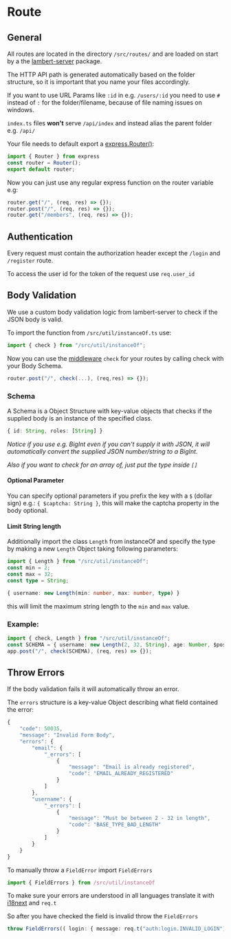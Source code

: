 # Route

## General

All routes are located in the directory `/src/routes/` and are loaded on start by a the [lambert-server](https://www.npmjs.com/package/lambert-server) package.

The HTTP API path is generated automatically based on the folder structure, so it is important that you name your files accordingly.

If you want to use URL Params like `:id` in e.g. `/users/:id` you need to use `#` instead of `:` for the folder/filename, because of file naming issues on windows.

`index.ts` files **won't** serve `/api/index` and instead alias the parent folder e.g. `/api/`

Your file needs to default export a [express.Router\(\)](https://expressjs.com/de/4x/api.html#router):

```typescript
import { Router } from express
const router = Router();
export default router;
```

Now you can just use any regular express function on the router variable e.g:

```typescript
router.get("/", (req, res) => {});
router.post("/", (req, res) => {});
router.get("/members", (req, res) => {});
```

## Authentication

Every request must contain the authorization header except the `/login` and `/register` route.

To access the user id for the token of the request use `req.user_id`

## Body Validation

We use a custom body validation logic from lambert-server to check if the JSON body is valid.

To import the function from `/src/util/instanceOf.ts` use:

```typescript
import { check } from "/src/util/instanceOf";
```

Now you can use the [middleware](http://expressjs.com/en/guide/using-middleware.html) `check` for your routes by calling check with your Body Schema.

```typescript
router.post("/", check(...), (req,res) => {});
```

### Schema

A Schema is a Object Structure with key-value objects that checks if the supplied body is an instance of the specified class.

```typescript
{ id: String, roles: [String] }
```

_Notice if you use e.g. BigInt even if you can't supply it with JSON, it will automatically convert the supplied JSON number/string to a BigInt._

_Also if you want to check for an array of, just put the type inside `[]`_

#### Optional Parameter

You can specify optional parameters if you prefix the key with a `$` \(dollar sign\) e.g.: `{ $captcha: String }`, this will make the captcha property in the body optional.

#### Limit String length

Additionally import the class `Length` from instanceOf and specify the type by making a new `Length` Object taking following parameters:

```typescript
import { Length } from "/src/util/instanceOf";
const min = 2;
const max = 32;
const type = String;

{ username: new Length(min: number, max: number, type) }
```

this will limit the maximum string length to the `min` and `max` value.

### Example:

```typescript
import { check, Length } from "/src/util/instanceOf";
const SCHEMA = { username: new Length(2, 32, String), age: Number, $posts: [{ title: String }] }
app.post("/", check(SCHEMA), (req, res) => {});
```

## Throw Errors

If the body validation fails it will automatically throw an error.

The `errors` structure is a key-value Object describing what field contained the error:

```javascript
{
    "code": 50035,
    "message": "Invalid Form Body",
    "errors": {
        "email": {
            "_errors": [
                {
                    "message": "Email is already registered",
                    "code": "EMAIL_ALREADY_REGISTERED"
                }
            ]
        },
        "username": {
            "_errors": [
                {
                    "message": "Must be between 2 - 32 in length",
                    "code": "BASE_TYPE_BAD_LENGTH"
                }
            ]
        }
    }
}
```

To manually throw a `FieldError` import `FieldErrors`

```typescript
import { FieldErrors } from /src/util/instanceOf
```

To make sure your errors are understood in all languages translate it with [i18next](https://www.i18next.com/translation-function/essentials) and `req.t`

So after you have checked the field is invalid throw the `FieldErrors`

```typescript
throw FieldErrors(( login: { message: req.t("auth:login.INVALID_LOGIN"), code: "INVALID_LOGIN" }});
```

